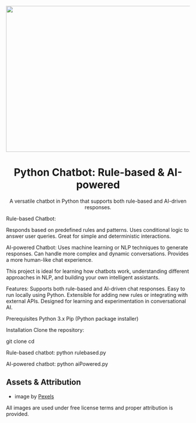 <p align="center">
  <img src="https://images.pexels.com/photos/16094043/pexels-photo-16094043.jpeg" width="600" height="400"/>
</p>

<h1 align="center">Python Chatbot: Rule-based & AI-powered</h1>

<p align="center">
  A versatile chatbot in Python that supports both rule-based and AI-driven responses.
</p>



Rule-based Chatbot:

Responds based on predefined rules and patterns.
Uses conditional logic to answer user queries.
Great for simple and deterministic interactions.

AI-powered Chatbot:
Uses machine learning or NLP techniques to generate responses.
Can handle more complex and dynamic conversations.
Provides a more human-like chat experience.

This project is ideal for learning how chatbots work, understanding different approaches in NLP, and building your own intelligent assistants.

Features:
Supports both rule-based and AI-driven chat responses.
Easy to run locally using Python.
Extensible for adding new rules or integrating with external APIs.
Designed for learning and experimentation in conversational AI.


Prerequisites
Python 3.x
Pip (Python package installer)

Installation
Clone the repository:

git clone 
cd <repo-folder>



Rule-based chatbot:
python rulebased.py

AI-powered chatbot:
python aiPowered.py










## Assets & Attribution

-  image by [Pexels](https://www.pexels.com/photo/man-with-chatgpt-in-laptop-16094043/)  


All images are used under free license terms and proper attribution is provided.
